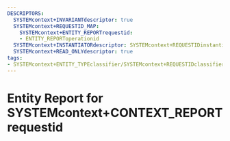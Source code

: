 ```yaml
---
DESCRIPTORS:
  SYSTEMcontext+INVARIANTdescriptor: true
  SYSTEMcontext+REQUESTID_MAP:
    SYSTEMcontext+ENTITY_REPORTrequestid:
    - ENTITY_REPORToperationid
  SYSTEMcontext+INSTANTIATORdescriptor: SYSTEMcontext+REQUESTIDinstantiator
  SYSTEMcontext+READ_ONLYdescriptor: true
tags:
- SYSTEMcontext+ENTITY_TYPEclassifier/SYSTEMcontext+REQUESTIDclassifier_value
---
```

# Entity Report for SYSTEMcontext+CONTEXT_REPORTrequestid

